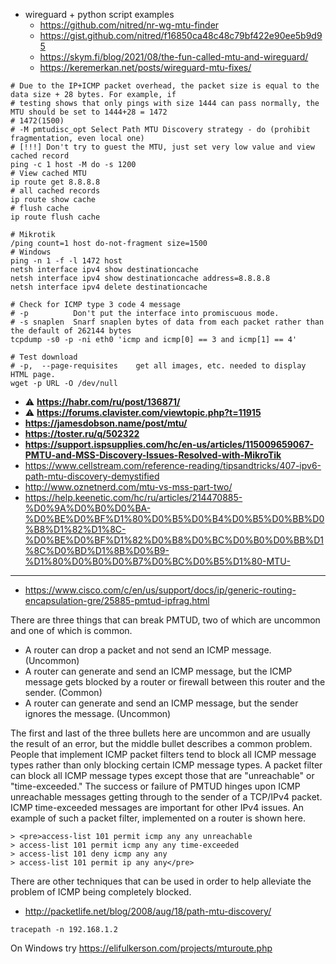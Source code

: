 * wireguard + python script examples
   *  https://github.com/nitred/nr-wg-mtu-finder
   *  https://gist.github.com/nitred/f16850ca48c48c79bf422e90ee5b9d95
   *  https://skym.fi/blog/2021/08/the-fun-called-mtu-and-wireguard/
   *  https://keremerkan.net/posts/wireguard-mtu-fixes/

```shell
# Due to the IP+ICMP packet overhead, the packet size is equal to the data size + 28 bytes. For example, if
# testing shows that only pings with size 1444 can pass normally, the MTU should be set to 1444+28 = 1472
# 1472(1500)
# -M pmtudisc_opt Select Path MTU Discovery strategy - do (prohibit fragmentation, even local one)
# [!!!] Don't try to guest the MTU, just set very low value and view cached record
ping -c 1 host -M do -s 1200
# View cached MTU
ip route get 8.8.8.8
# all cached records
ip route show cache
# flush cache
ip route flush cache

# Mikrotik
/ping count=1 host do-not-fragment size=1500
# Windows
ping -n 1 -f -l 1472 host
netsh interface ipv4 show destinationcache
netsh interface ipv4 show destinationcache address=8.8.8.8
netsh interface ipv4 delete destinationcache

# Check for ICMP type 3 code 4 message
# -p          Don't put the interface into promiscuous mode.
# -s snaplen  Snarf snaplen bytes of data from each packet rather than the default of 262144 bytes
tcpdump -s0 -p -ni eth0 'icmp and icmp[0] == 3 and icmp[1] == 4'

# Test download
# -p,  --page-requisites    get all images, etc. needed to display HTML page.
wget -p URL -O /dev/null
```
* :warning: **https://habr.com/ru/post/136871/**
* :warning: **https://forums.clavister.com/viewtopic.php?t=11915**
* **https://jamesdobson.name/post/mtu/**
* **https://toster.ru/q/502322**
* **https://support.ispsupplies.com/hc/en-us/articles/115009659067-PMTU-and-MSS-Discovery-Issues-Resolved-with-MikroTik**
* https://www.cellstream.com/reference-reading/tipsandtricks/407-ipv6-path-mtu-discovery-demystified
* http://www.oznetnerd.com/mtu-vs-mss-part-two/
* https://help.keenetic.com/hc/ru/articles/214470885-%D0%9A%D0%B0%D0%BA-%D0%BE%D0%BF%D1%80%D0%B5%D0%B4%D0%B5%D0%BB%D0%B8%D1%82%D1%8C-%D0%BE%D0%BF%D1%82%D0%B8%D0%BC%D0%B0%D0%BB%D1%8C%D0%BD%D1%8B%D0%B9-%D1%80%D0%B0%D0%B7%D0%BC%D0%B5%D1%80-MTU-
-----


* https://www.cisco.com/c/en/us/support/docs/ip/generic-routing-encapsulation-gre/25885-pmtud-ipfrag.html

There are three things that can break PMTUD, two of which are uncommon and one of which is common.

*   A router can drop a packet and not send an ICMP message. (Uncommon)
*   A router can generate and send an ICMP message, but the ICMP message gets blocked by a router or firewall between this router and the sender. (Common)
*   A router can generate and send an ICMP message, but the sender ignores the message. (Uncommon)

The first and last of the three bullets here are uncommon and are usually the result of an error, but the middle bullet describes a common problem. People that implement ICMP packet filters tend to block all ICMP message types rather than only blocking certain ICMP message types. A packet filter can block all ICMP message types except those that are "unreachable" or "time-exceeded." The success or failure of PMTUD hinges upon ICMP unreachable messages getting through to the sender of a TCP/IPv4 packet. ICMP time-exceeded messages are important for other IPv4 issues. An example of such a packet filter, implemented on a router is shown here.

```
> <pre>access-list 101 permit icmp any any unreachable
> access-list 101 permit icmp any any time-exceeded
> access-list 101 deny icmp any any
> access-list 101 permit ip any any</pre>
```

There are other techniques that can be used in order to help alleviate the problem of ICMP being completely blocked.

* http://packetlife.net/blog/2008/aug/18/path-mtu-discovery/

```
tracepath -n 192.168.1.2
```
On Windows try https://elifulkerson.com/projects/mturoute.php

